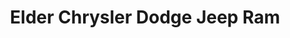 ---
title: "Elder Chrysler Dodge Jeep Ram"
url: /athens/elder-chrysler-dodge-jeep-ram/
shop: car
---